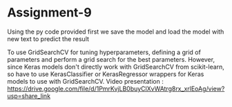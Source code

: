 # Assignment-9

Using the py code provided first we save the model and load the model with new text to predict the result

To use GridSearchCV for tuning hyperparameters, defining a grid of parameters and perform a grid search for the best parameters. However, since Keras models don't directly work with GridSearchCV from scikit-learn, so have to use KerasClassifier or KerasRegressor wrappers for Keras models to use with GridSearchCV.
 Video presentation : https://drive.google.com/file/d/1PmrKvjLB0buyClXvWAtrg8rx_xrlEoAg/view?usp=share_link


